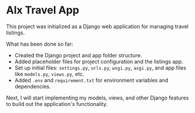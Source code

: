# Alx Travel App

This project was initialized as a Django web application for managing travel listings.

What has been done so far:

- Created the Django project and app folder structure.
- Added placeholder files for project configuration and the listings app.
- Set up initial files: `settings.py`, `urls.py`, `wsgi.py`, `asgi.py`, and app files like `models.py`, `views.py`, etc.
- Added `.env` and `requirement.txt` for environment variables and dependencies.

Next, I will start implementing my models, views, and other Django features to build out the application's functionality.
